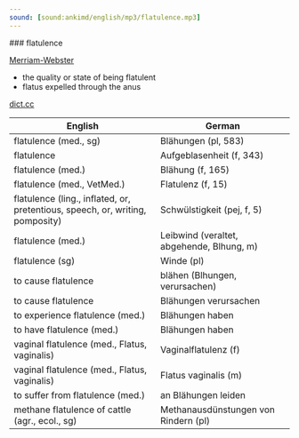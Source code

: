 ```yaml
---
sound: [sound:ankimd/english/mp3/flatulence.mp3]
---
```


\### flatulence

[Merriam-Webster](https://www.merriam-webster.com/dictionary/flatulence)

- the quality or state of being flatulent
- flatus expelled through the anus

[dict.cc](https://www.dict.cc/flatulence)

| English        | German       |
| -------------- | ------------ |
| flatulence (med., sg) | Blähungen (pl, 583) |
| flatulence | Aufgeblasenheit (f, 343) |
| flatulence (med.) | Blähung (f, 165) |
| flatulence (med., VetMed.) | Flatulenz (f, 15) |
| flatulence (ling., inflated, or, pretentious, speech, or, writing, pomposity) | Schwülstigkeit (pej, f, 5) |
| flatulence (med.) | Leibwind (veraltet, abgehende, Blhung, m) |
| flatulence (sg) | Winde (pl) |
| to cause flatulence | blähen (Blhungen, verursachen) |
| to cause flatulence | Blähungen verursachen |
| to experience flatulence (med.) | Blähungen haben |
| to have flatulence (med.) | Blähungen haben |
| vaginal flatulence (med., Flatus, vaginalis) | Vaginalflatulenz (f) |
| vaginal flatulence (med., Flatus, vaginalis) | Flatus vaginalis (m) |
| to suffer from flatulence (med.) | an Blähungen leiden |
| methane flatulence of cattle (agr., ecol., sg) | Methanausdünstungen von Rindern (pl) |

